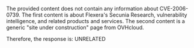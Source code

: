 The provided content does not contain any information about CVE-2006-0739. The first content is about Flexera's Secunia Research, vulnerability intelligence, and related products and services. The second content is a generic "site under construction" page from OVHcloud.

Therefore, the response is: UNRELATED